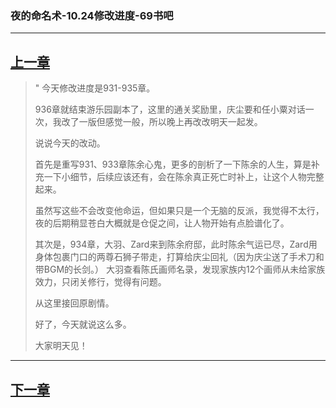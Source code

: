 ### 夜的命名术-10.24修改进度-69书吧

--------
[上一章](./6ae1910da105b33af3a91617dd2016f7.md)
--------


>
>
>
>"
>今天修改进度是931-935章。
>
>936章就结束游乐园副本了，这里的通关奖励里，庆尘要和任小粟对话一次，我改了一版但感觉一般，所以晚上再改改明天一起发。
>
>说说今天的改动。
>
>首先是重写931、933章陈余心鬼，更多的剖析了一下陈余的人生，算是补充一下小细节，后续应该还有，会在陈余真正死亡时补上，让这个人物完整起来。
>
>虽然写这些不会改变他命运，但如果只是一个无脑的反派，我觉得不太行，夜的后期稍显苍白大概就是仓促之间，让人物开始有点脸谱化了。
>
>其次是，934章，大羽、Zard来到陈余府邸，此时陈余气运已尽，Zard用身体包裹门口的两尊石狮子带走，打算给庆尘回礼（因为庆尘送了手术刀和带BGM的长剑。）
>大羽查看陈氏画师名录，发现家族内12个画师从未给家族效力，只闭关修行，觉得有问题。
>
>从这里接回原剧情。
>
>好了，今天就说这么多。
>
>大家明天见！
>
>

--------
[下一章](./8dc9d53a3bbf62d24c160c4015746caa.md)
--------
